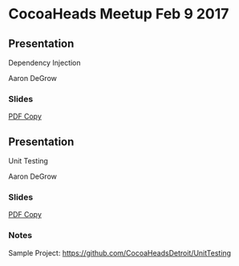# CocoaHeads Meetup Feb 9 2017

## Presentation
Dependency Injection

Aaron DeGrow

### Slides
[PDF Copy](DependencyInjection.pdf)

## Presentation
Unit Testing

Aaron DeGrow

### Slides
[PDF Copy](UnitTesting.pdf)

### Notes
Sample Project: <https://github.com/CocoaHeadsDetroit/UnitTesting>
